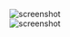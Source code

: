 ![screenshot](http://wx3.sinaimg.cn/mw690/a99a6e98ly1fzhr2w4vs4j20ks190x2p.jpg)  
![screenshot](http://wx4.sinaimg.cn/mw690/a99a6e98ly1fzhr2swtrgj20ke18kkct.jpg)  

